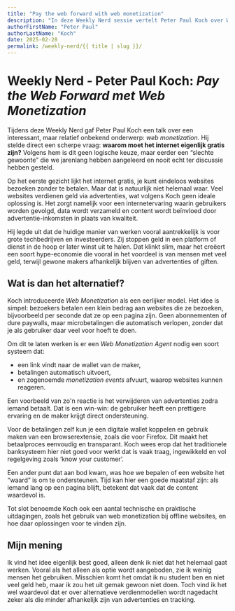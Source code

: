 ```yaml
---
title: "Pay the web forward with web monetization"
description: "In deze Weekly Nerd sessie vertelt Peter Paul Koch over Web Monetization als alternatief verdienmodel voor websites. Hij zet vraagtekens bij de vanzelfsprekendheid van gratis internet en onderzoekt hoe microbetalingen via een digitale wallet kunnen bijdragen aan een eerlijker web."
authorFirstName: "Peter Paul"
authorLastName: "Koch" 
date: 2025-02-28
permalink: /weekly-nerd/{{ title | slug }}/
---
```


# Weekly Nerd - Peter Paul Koch: *Pay the Web Forward met Web Monetization*

Tijdens deze Weekly Nerd gaf Peter Paul Koch een talk over een interessant, maar relatief onbekend onderwerp: *web monetization*. Hij stelde direct een scherpe vraag: **waarom moet het internet eigenlijk gratis zijn?** Volgens hem is dit geen logische keuze, maar eerder een “slechte gewoonte” die we jarenlang hebben aangeleerd en nooit echt ter discussie hebben gesteld.

Op het eerste gezicht lijkt het internet gratis, je kunt eindeloos websites bezoeken zonder te betalen. Maar dat is natuurlijk niet helemaal waar. Veel websites verdienen geld via advertenties, wat volgens Koch geen ideale oplossing is. Het zorgt namelijk voor een internetervaring waarin gebruikers worden gevolgd, data wordt verzameld en content wordt beïnvloed door advertentie-inkomsten in plaats van kwaliteit.

Hij legde uit dat de huidige manier van werken vooral aantrekkelijk is voor grote techbedrijven en investeerders. Zij stoppen geld in een platform of dienst in de hoop er later winst uit te halen. Dat klinkt slim, maar het creëert een soort hype-economie die vooral in het voordeel is van mensen met veel geld, terwijl gewone makers afhankelijk blijven van advertenties of giften.

## Wat is dan het alternatief?

Koch introduceerde *Web Monetization* als een eerlijker model. Het idee is simpel: bezoekers betalen een klein bedrag aan websites die ze bezoeken, bijvoorbeeld per seconde dat ze op een pagina zijn. Geen abonnementen of dure paywalls, maar microbetalingen die automatisch verlopen, zonder dat je als gebruiker daar veel voor hoeft te doen.

Om dit te laten werken is er een *Web Monetization Agent* nodig een soort systeem dat:

- een link vindt naar de wallet van de maker,
- betalingen automatisch uitvoert,
- en zogenoemde *monetization events* afvuurt, waarop websites kunnen reageren.

Een voorbeeld van zo'n reactie is het verwijderen van advertenties zodra iemand betaalt. Dat is een win-win: de gebruiker heeft een prettigere ervaring en de maker krijgt direct ondersteuning.

Voor de betalingen zelf kun je een digitale wallet koppelen en gebruik maken van een browserextensie, zoals die voor Firefox. Dit maakt het betaalproces eenvoudig en transparant. Koch wees erop dat het traditionele banksysteem hier niet goed voor werkt dat is vaak traag, ingewikkeld en vol regelgeving zoals ‘know your customer’.

Een ander punt dat aan bod kwam, was hoe we bepalen of een website het “waard” is om te ondersteunen. Tijd kan hier een goede maatstaf zijn: als iemand lang op een pagina blijft, betekent dat vaak dat de content waardevol is.

Tot slot benoemde Koch ook een aantal technische en praktische uitdagingen, zoals het gebruik van web monetization bij offline websites, en hoe daar oplossingen voor te vinden zijn.

## Mijn mening

Ik vind het idee eigenlijk best goed, alleen denk ik niet dat het helemaal gaat werken. Vooral als het alleen als optie wordt aangeboden, zie ik weinig mensen het gebruiken. Misschien komt het omdat ik nu student ben en niet veel geld heb, maar ik zou het uit gemak gewoon niet doen. Toch vind ik het wel waardevol dat er over alternatieve verdienmodellen wordt nagedacht zeker als die minder afhankelijk zijn van advertenties en tracking.


